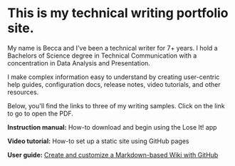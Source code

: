 # This is my technical writing portfolio site.

<p>My name is Becca and I've been a technical writer for 7+ years. I hold a Bachelors of Science degree in Technical Communication with a concentration in Data Analysis and Presentation.  
  
I make complex information easy to understand by creating user-centric help guides, configuration docs, release notes, video tutorials, and other resources.  

<p>Below, you'll find the links to three of my writing samples. Click on the link to go to open the PDF. 

<b>Instruction manual:</b> How-to download and begin using the Lose It! app

<b>Video tutorial:</b> How-to set up a static site using GitHub pages 
  
<b>User guide:</b> [Create and customize a Markdown-based Wiki with GitHub](https://drive.google.com/file/d/1LZ6s0J_pA9odj-V0f3JS4VfnMd8Mbd7i/view?usp=drive_link)
